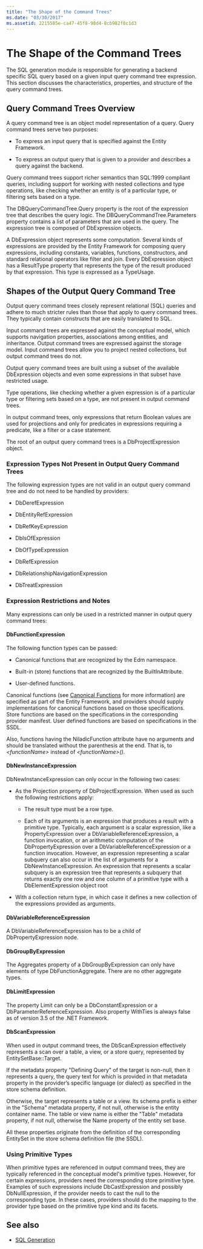 ```yaml
---
title: "The Shape of the Command Trees"
ms.date: "03/30/2017"
ms.assetid: 2215585e-ca47-45f8-98d4-8cb982f8c1d3
---
```


# The Shape of the Command Trees

The SQL generation module is responsible for generating a backend specific SQL query based on a given input query command tree expression. This section discusses the characteristics, properties, and structure of the query command trees.

## Query Command Trees Overview

A query command tree is an object model representation of a query. Query command trees serve two purposes:

- To express an input query that is specified against the Entity Framework.

- To express an output query that is given to a provider and describes a query against the backend.

Query command trees support richer semantics than SQL:1999 compliant queries, including support for working with nested collections and type operations, like checking whether an entity is of a particular type, or filtering sets based on a type.

The DBQueryCommandTree.Query property is the root of the expression tree that describes the query logic. The DBQueryCommandTree.Parameters property contains a list of parameters that are used in the query. The expression tree is composed of DbExpression objects.

A DbExpression object represents some computation. Several kinds of expressions are provided by the Entity Framework for composing query expressions, including constants, variables, functions, constructors, and standard relational operators like filter and join. Every DbExpression object has a ResultType property that represents the type of the result produced by that expression. This type is expressed as a TypeUsage.

## Shapes of the Output Query Command Tree

Output query command trees closely represent relational (SQL) queries and adhere to much stricter rules than those that apply to query command trees. They typically contain constructs that are easily translated to SQL.

Input command trees are expressed against the conceptual model, which supports navigation properties, associations among entities, and inheritance. Output command trees are expressed against the storage model. Input command trees allow you to project nested collections, but output command trees do not.

Output query command trees are built using a subset of the available DbExpression objects and even some expressions in that subset have restricted usage.

Type operations, like checking whether a given expression is of a particular type or filtering sets based on a type, are not present in output command trees.

In output command trees, only expressions that return Boolean values are used for projections and only for predicates in expressions requiring a predicate, like a filter or a case statement.

The root of an output query command trees is a DbProjectExpression object.

### Expression Types Not Present in Output Query Command Trees

The following expression types are not valid in an output query command tree and do not need to be handled by providers:

- DbDerefExpression

- DbEntityRefExpression

- DbRefKeyExpression

- DbIsOfExpression

- DbOfTypeExpression

- DbRefExpression

- DbRelationshipNavigationExpression

- DbTreatExpression

### Expression Restrictions and Notes

Many expressions can only be used in a restricted manner in output query command trees:

#### DbFunctionExpression

The following function types can be passed:

- Canonical functions that are recognized by the Edm namespace.

- Built-in (store) functions that are recognized by the BuiltInAttribute.

- User-defined functions.

Canonical functions (see [Canonical Functions](./language-reference/canonical-functions.md) for more information) are specified as part of the Entity Framework, and providers should supply implementations for canonical functions based on those specifications. Store functions are based on the specifications in the corresponding provider manifest. User defined functions are based on specifications in the SSDL.

Also, functions having the NiladicFunction attribute have no arguments and should be translated without the parenthesis at the end.  That is, to *\<functionName>* instead of *\<functionName>()*.

#### DbNewInstanceExpression

DbNewInstanceExpression can only occur in the following two cases:

- As the Projection property of DbProjectExpression.  When used as such the following restrictions apply:

  - The result type must be a row type.

  - Each of its arguments is an expression that produces a result with a primitive type. Typically, each argument is a scalar expression, like a PropertyExpression over a DbVariableReferenceExpression, a function invocation, or an arithmetic computation of the DbPropertyExpression over a DbVariableReferenceExpression or a function invocation. However, an expression representing a scalar subquery can also occur in the list of arguments for a DbNewInstanceExpression. An expression that represents a scalar subquery is an expression tree that represents a subquery that returns exactly one row and one column of a primitive type with a DbElementExpression object root

- With a collection return type, in which case it defines a new collection of the expressions provided as arguments.

#### DbVariableReferenceExpression

A DbVariableReferenceExpression has to be a child of DbPropertyExpression node.

#### DbGroupByExpression

The Aggregates property of a DbGroupByExpression can only have elements of type DbFunctionAggregate. There are no other aggregate types.

#### DbLimitExpression

The property Limit can only be a DbConstantExpression or a DbParameterReferenceExpression. Also property WithTies is always false as of version 3.5 of the .NET Framework.

#### DbScanExpression

When used in output command trees, the DbScanExpression effectively represents a scan over a table, a view, or a store query, represented by EntitySetBase::Target.

If the metadata property "Defining Query" of the target is non-null, then it represents a query, the query text for which is provided in that metadata property in the provider’s specific language (or dialect) as specified in the store schema definition.

Otherwise, the target represents a table or a view. Its schema prefix is either in the "Schema" metadata property, if not null, otherwise is the entity container name.  The table or view name is either the "Table" metadata property, if not null, otherwise the Name property of the entity set base.

All these properties originate from the definition of the corresponding EntitySet in the store schema definition file (the SSDL).

### Using Primitive Types

When primitive types are referenced in output command trees, they are typically referenced in the conceptual model's primitive types. However, for certain expressions, providers need the corresponding store primitive type. Examples of such expressions include DbCastExpression and possibly DbNullExpression, if the provider needs to cast the null to the corresponding type. In these cases, providers should do the mapping to the provider type based on the primitive type kind and its facets.

## See also

- [SQL Generation](sql-generation.md)
